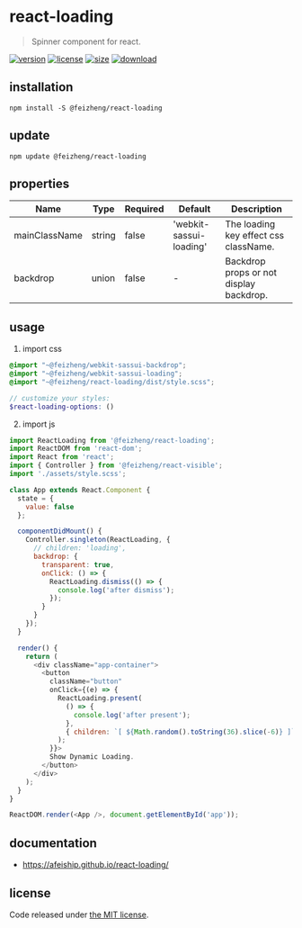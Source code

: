 # react-loading
> Spinner component for react.

[![version][version-image]][version-url]
[![license][license-image]][license-url]
[![size][size-image]][size-url]
[![download][download-image]][download-url]

## installation
```shell
npm install -S @feizheng/react-loading
```

## update
```shell
npm update @feizheng/react-loading
```

## properties
| Name          | Type   | Required | Default                 | Description                             |
| ------------- | ------ | -------- | ----------------------- | --------------------------------------- |
| mainClassName | string | false    | 'webkit-sassui-loading' | The loading key effect css className.   |
| backdrop      | union  | false    | -                       | Backdrop props or not display backdrop. |


## usage
1. import css
  ```scss
  @import "~@feizheng/webkit-sassui-backdrop";
  @import "~@feizheng/webkit-sassui-loading";
  @import "~@feizheng/react-loading/dist/style.scss";

  // customize your styles:
  $react-loading-options: ()
  ```
2. import js
  ```js
  import ReactLoading from '@feizheng/react-loading';
  import ReactDOM from 'react-dom';
  import React from 'react';
  import { Controller } from '@feizheng/react-visible';
  import './assets/style.scss';

  class App extends React.Component {
    state = {
      value: false
    };

    componentDidMount() {
      Controller.singleton(ReactLoading, {
        // children: 'loading',
        backdrop: {
          transparent: true,
          onClick: () => {
            ReactLoading.dismiss(() => {
              console.log('after dismiss');
            });
          }
        }
      });
    }

    render() {
      return (
        <div className="app-container">
          <button
            className="button"
            onClick={(e) => {
              ReactLoading.present(
                () => {
                  console.log('after present');
                },
                { children: `[ ${Math.random().toString(36).slice(-6)} ]` }
              );
            }}>
            Show Dynamic Loading.
          </button>
        </div>
      );
    }
  }

  ReactDOM.render(<App />, document.getElementById('app'));

  ```

## documentation
- https://afeiship.github.io/react-loading/


## license
Code released under [the MIT license](https://github.com/afeiship/react-loading/blob/master/LICENSE.txt).

[version-image]: https://img.shields.io/npm/v/@feizheng/react-loading
[version-url]: https://npmjs.org/package/@feizheng/react-loading

[license-image]: https://img.shields.io/npm/l/@feizheng/react-loading
[license-url]: https://github.com/afeiship/react-loading/blob/master/LICENSE.txt

[size-image]: https://img.shields.io/bundlephobia/minzip/@feizheng/react-loading
[size-url]: https://github.com/afeiship/react-loading/blob/master/dist/react-loading.min.js

[download-image]: https://img.shields.io/npm/dm/@feizheng/react-loading
[download-url]: https://www.npmjs.com/package/@feizheng/react-loading

